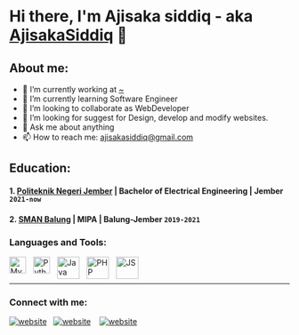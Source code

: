 # Hi there, I'm Ajisaka siddiq - aka [AjisakaSiddiq](https://www.youtube.com/channel/UC1PPkvMeh6nQwJiNlh2mJ3A) 👋
## About me:
- 🔭 I’m currently working at [~](#)
- 🌱 I’m currently learning Software Engineer
- 👯 I’m looking to collaborate as WebDeveloper
- 🤔 I’m looking for suggest for Design, develop and modify websites.
- 💬 Ask me about anything
- 📫 How to reach me: ajisakasiddiq@gmail.com

## Education:

#### 1. [Politeknik Negeri Jember](https://polije.ac.id/) | Bachelor of Electrical Engineering | Jember `2021-now`

 #### 2. [SMAN Balung](https://www.sman1balung.sch.id/) | MIPA | Balung-Jember `2019-2021`



### Languages and Tools:

[<img align="left" alt="MySQL" width="30px" src="https://cdn.jsdelivr.net/gh/devicons/devicon/icons/mysql/mysql-original.svg" style="padding-right:10px;" />][webdev]
[<img align="left" alt="Python" width="30px" src="https://upload.wikimedia.org/wikipedia/commons/thumb/c/c3/Python-logo-notext.svg/110px-Python-logo-notext.svg.png?20100317150552" style="padding-right:10px;" />][webdev]
[<img align="left" alt="Java" width="40px" src="https://static.javatpoint.com/core/images/java-logo1.png" style="padding-right:10px;" />][webdev]
[<img align="left" alt="PHP" width="40px" src="https://www.php.net/images/logos/new-php-logo.svg" style="padding-right:10px;" />][webdev]
[<img align="left" alt="JS" width="40px" src="https://commons.wikimedia.org/wiki/File:Unofficial_JavaScript_logo_2.svg" style="padding-right:10px;" />][webdev]


<br />
<br />

---
### Connect with me:

[![website](./img/youtube-light.svg)](https://www.youtube.com/channel/UC1PPkvMeh6nQwJiNlh2mJ3A)
&nbsp;
[![website](./img/linkedin-light.svg)](https://www.linkedin.com/in/ajisaka-siddiq-a32a4a225/)
&nbsp;&nbsp;
[![website](./img/instagram-light.svg)](https://instagram.com/_ynjsk)


[webdev]: https://github.com/ajisakasiddiq/ajisakasiddiq
